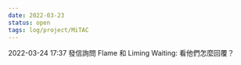 ```yaml
---
date: 2022-03-23
status: open
tags: log/project/MiTAC
---
```


2022-03-24 17:37 
發信詢問 Flame 和 Liming
Waiting: 看他們怎麼回覆？